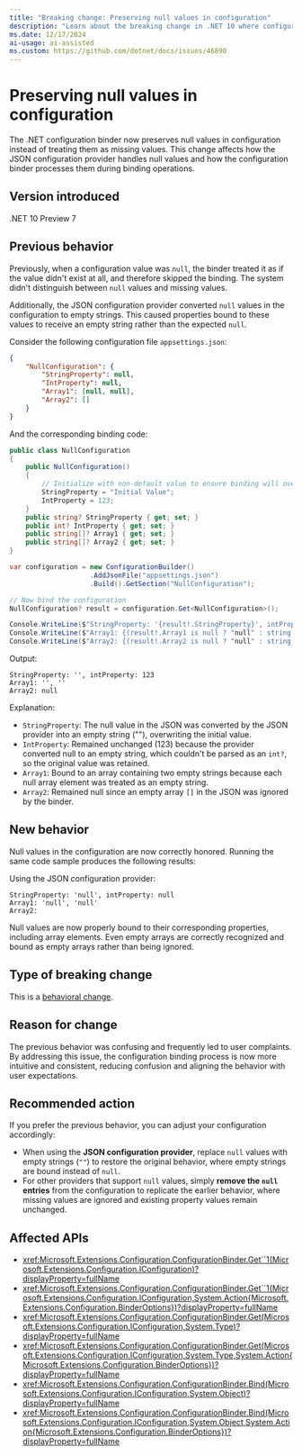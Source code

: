 ```yaml
---
title: "Breaking change: Preserving null values in configuration"
description: "Learn about the breaking change in .NET 10 where configuration providers now preserve null values instead of treating them as missing values."
ms.date: 12/17/2024
ai-usage: ai-assisted
ms.custom: https://github.com/dotnet/docs/issues/46890
---
```


# Preserving null values in configuration

The .NET configuration binder now preserves null values in configuration instead of treating them as missing values. This change affects how the JSON configuration provider handles null values and how the configuration binder processes them during binding operations.

## Version introduced

.NET 10 Preview 7

## Previous behavior

Previously, when a configuration value was `null`, the binder treated it as if the value didn't exist at all, and therefore skipped the binding. The system didn't distinguish between `null` values and missing values.

Additionally, the JSON configuration provider converted `null` values in the configuration to empty strings. This caused properties bound to these values to receive an empty string rather than the expected `null`.

Consider the following configuration file `appsettings.json`:

```json
{
    "NullConfiguration": {
        "StringProperty": null,
        "IntProperty": null,
        "Array1": [null, null],
        "Array2": []
    }
}
```

And the corresponding binding code:

```csharp
public class NullConfiguration
{
    public NullConfiguration()
    {
        // Initialize with non-default value to ensure binding will override these values
        StringProperty = "Initial Value";
        IntProperty = 123;
    }
    public string? StringProperty { get; set; }
    public int? IntProperty { get; set; }
    public string[]? Array1 { get; set; }
    public string[]? Array2 { get; set; }
}

var configuration = new ConfigurationBuilder()
                    .AddJsonFile("appsettings.json")
                    .Build().GetSection("NullConfiguration");

// Now bind the configuration
NullConfiguration? result = configuration.Get<NullConfiguration>();

Console.WriteLine($"StringProperty: '{result!.StringProperty}', intProperty: {(result!.IntProperty.HasValue ? result!.IntProperty : "null")}");
Console.WriteLine($"Array1: {(result!.Array1 is null ? "null" : string.Join(", ", result!.Array1.Select(a => $"'{(a is null ? "null" : a)}'")))}");
Console.WriteLine($"Array2: {(result!.Array2 is null ? "null" : string.Join(", ", result!.Array2.Select(a => $"'{(a is null ? "null" : a)}'")))}");
```

Output:

```
StringProperty: '', intProperty: 123
Array1: '', ''
Array2: null
```

Explanation:
- `StringProperty`: The null value in the JSON was converted by the JSON provider into an empty string (""), overwriting the initial value.
- `IntProperty`: Remained unchanged (123) because the provider converted null to an empty string, which couldn't be parsed as an `int?`, so the original value was retained.
- `Array1`: Bound to an array containing two empty strings because each null array element was treated as an empty string.
- `Array2`: Remained null since an empty array `[]` in the JSON was ignored by the binder.

## New behavior

Null values in the configuration are now correctly honored. Running the same code sample produces the following results:

Using the JSON configuration provider:

```
StringProperty: 'null', intProperty: null
Array1: 'null', 'null'
Array2:
```

Null values are now properly bound to their corresponding properties, including array elements. Even empty arrays are correctly recognized and bound as empty arrays rather than being ignored.

## Type of breaking change

This is a [behavioral change](../../categories.md#behavioral-change).

## Reason for change

The previous behavior was confusing and frequently led to user complaints. By addressing this issue, the configuration binding process is now more intuitive and consistent, reducing confusion and aligning the behavior with user expectations.

## Recommended action

If you prefer the previous behavior, you can adjust your configuration accordingly:

- When using the **JSON configuration provider**, replace `null` values with empty strings (`""`) to restore the original behavior, where empty strings are bound instead of `null`.
- For other providers that support `null` values, simply **remove the `null` entries** from the configuration to replicate the earlier behavior, where missing values are ignored and existing property values remain unchanged.

## Affected APIs

- <xref:Microsoft.Extensions.Configuration.ConfigurationBinder.Get``1(Microsoft.Extensions.Configuration.IConfiguration)?displayProperty=fullName>
- <xref:Microsoft.Extensions.Configuration.ConfigurationBinder.Get``1(Microsoft.Extensions.Configuration.IConfiguration,System.Action{Microsoft.Extensions.Configuration.BinderOptions})?displayProperty=fullName>
- <xref:Microsoft.Extensions.Configuration.ConfigurationBinder.Get(Microsoft.Extensions.Configuration.IConfiguration,System.Type)?displayProperty=fullName>
- <xref:Microsoft.Extensions.Configuration.ConfigurationBinder.Get(Microsoft.Extensions.Configuration.IConfiguration,System.Type,System.Action{Microsoft.Extensions.Configuration.BinderOptions})?displayProperty=fullName>
- <xref:Microsoft.Extensions.Configuration.ConfigurationBinder.Bind(Microsoft.Extensions.Configuration.IConfiguration,System.Object)?displayProperty=fullName>
- <xref:Microsoft.Extensions.Configuration.ConfigurationBinder.Bind(Microsoft.Extensions.Configuration.IConfiguration,System.Object,System.Action{Microsoft.Extensions.Configuration.BinderOptions})?displayProperty=fullName>